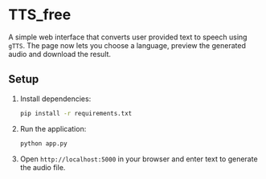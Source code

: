 # TTS_free

A simple web interface that converts user provided text to speech using `gTTS`.
The page now lets you choose a language, preview the generated audio and
download the result.

## Setup

1. Install dependencies:
   ```bash
   pip install -r requirements.txt
   ```

2. Run the application:
   ```bash
   python app.py
   ```

3. Open `http://localhost:5000` in your browser and enter text to generate the
   audio file.
